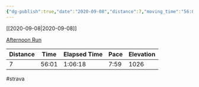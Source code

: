 ```yaml
---
{"dg-publish":true,"date":"2020-09-08","distance":7,"moving_time":"56:01","elapsed_time":"1:06:18","pace":"7:59","total_elevation_gain":1026,"url":"https://www.strava.com/activities/4139018270","permalink":"/01-personal/strava/2020-09-08-afternoon-run/","dgPassFrontmatter":true}
---
```



[[2020-09-08\|2020-09-08]]

[Afternoon Run](https://www.strava.com/activities/4139018270)

| Distance | Time  | Elapsed Time | Pace | Elevation |
| -------- | ----- | ------------ | ---- | --------- |
| 7        | 56:01 | 1:06:18      | 7:59 | 1026      |




#strava
